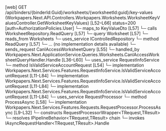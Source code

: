 [web] GET /api/binders/{binderId:Guid}/worksheets/{worksheetId:guid}/key-values  (Workpapers.Next.API.Controllers.Workpapers.Worksheets.WorksheetKeyValuesController.GetWorksheetKeyValues)  [L52–L66] status=200 [auth=AuthorizationPolicies.User]
  └─ maps_to KeyValueDto [L57]
  └─ calls WorksheetRepository.ReadQuery [L57]
  └─ query Worksheet [L57]
    └─ reads_from Worksheets
  └─ uses_service IControlledRepository<Worksheet>
    └─ method ReadQuery [L57]
      └─ ... (no implementation details available)
  └─ sends_request CanIAccessWorksheetQuery [L55]
    └─ handled_by Workpapers.Next.ApplicationService.Queries.Worksheets.CanIAccessWorksheetQueryHandler.Handle [L36–L60]
      └─ uses_service RequestInfoService
        └─ method IsValidServiceAccountRequest [L54]
          └─ implementation Workpapers.Next.Services.Features.RequestInfoService.IsValidServiceAccountRequest [L11-L84]
          └─ implementation Workpapers.Next.Services.Features.RequestInfoService.IsValidServiceAccountRequest [L11-L84]
          └─ implementation Workpapers.Next.Services.Features.RequestInfoService.IsValidServiceAccountRequest [L11-L84]
      └─ uses_service RequestProcessor
        └─ method ProcessAsync [L58]
          └─ implementation Workpapers.Next.Services.Features.Requests.RequestProcessor.ProcessAsync [L9-L32]
            └─ constructs RequestProcessorWrapper<TRequest,TResult>
            └─ resolves IPipelineBehavior<TRequest,TResult> chain
            └─ invokes IAsyncRequestHandler<TRequest,TResult>.Handle


